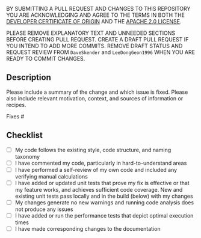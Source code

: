 BY SUBMITTING A PULL REQUEST AND CHANGES TO THIS REPOSITORY YOU ARE ACKNOWLEDGING AND AGREE TO THE TERMS IN BOTH THE [DEVELOPER CERTIFICATE OF ORIGIN](https://developercertificate.org) AND THE [APACHE 2.0 LICENSE](https://opensource.org/licenses/Apache-2.0).

PLEASE REMOVE EXPLANATORY TEXT AND UNNEEDED SECTIONS BEFORE CREATING PULL REQUEST.  CREATE A DRAFT PULL REQUEST IF YOU INTEND TO ADD MORE COMMITS.  REMOVE DRAFT STATUS AND REQUEST REVIEW FROM `DaveSkender` and `LeeDongGeon1996` WHEN YOU ARE READY TO COMMIT CHANGES.

## Description

Please include a summary of the change and which issue is fixed. Please also include relevant motivation, context, and sources of information or recipes.

Fixes #<!--(add issue number)-->

## Checklist

- [ ] My code follows the existing style, code structure, and naming taxonomy
- [ ] I have commented my code, particularly in hard-to-understand areas
- [ ] I have performed a self-review of my own code and included any verifying manual calculations
- [ ] I have added or updated unit tests that prove my fix is effective or that my feature works, and achieves sufficient code coverage.  New and existing unit tests pass locally and in the build (below) with my changes
- [ ] My changes generate no new warnings and running code analysis does not produce any issues
- [ ] I have added or run the performance tests that depict optimal execution times
- [ ] I have made corresponding changes to the documentation

